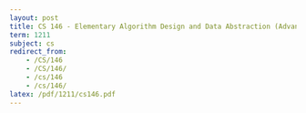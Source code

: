 ```yaml
---
layout: post
title: CS 146 - Elementary Algorithm Design and Data Abstraction (Advanced Version)
term: 1211
subject: cs
redirect_from:
    - /CS/146
    - /CS/146/
    - /cs/146
    - /cs/146/
latex: /pdf/1211/cs146.pdf
---
```


